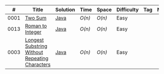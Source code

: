 |  #  | Title           |  Solution       |  Time           | Space           | Difficulty    | Tag          | Note| 
|-----|---------------- | --------------- | --------------- | --------------- | ------------- |--------------|-----|
0001 | [Two Sum](https://leetcode.com/problems/two-sum/)      | [Java](./twoSum/Solution.java)      | _O(n)_         | _O(n)_          | Easy         ||
0013 | [Roman to Integer](https://leetcode.com/problems/roman-to-integer/)      | [Java](./romanToInteger/Solution.java)      | _O(n)_         | _O(n)_          | Easy         ||
0003 | [Longest Substring Without Repeating Characters](https://leetcode.com/problems/two-sum/)      | [Java](./longestSubstringWithoutRepeatingCharacters/Solution.java)      | _O(n)_         | _O(n)_          | Easy         ||
